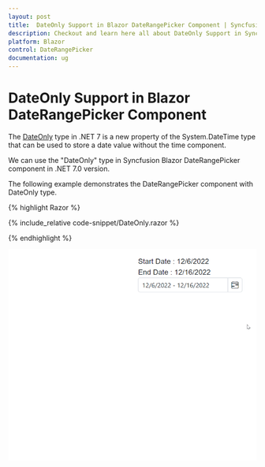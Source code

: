 ```yaml
---
layout: post
title:  DateOnly Support in Blazor DateRangePicker Component | Syncfusion
description: Checkout and learn here all about DateOnly Support in Syncfusion Blazor DateRangePicker component and much more.
platform: Blazor
control: DateRangePicker
documentation: ug
---
```


# DateOnly Support in Blazor DateRangePicker Component

The [DateOnly](https://learn.microsoft.com/en-us/dotnet/api/system.dateonly?view=net-7.0) type in .NET 7 is a new property of the System.DateTime type that can be used to store a date value without the time component.

We can use the "DateOnly" type in Syncfusion Blazor DateRangePicker component in .NET 7.0 version.

The following example demonstrates the DateRangePicker component with DateOnly type.

{% highlight Razor %}

{% include_relative code-snippet/DateOnly.razor %}

{% endhighlight %}


![Blazor DateRangePicker with DateOnly](./images/DateRangePickerDateOnly.gif)